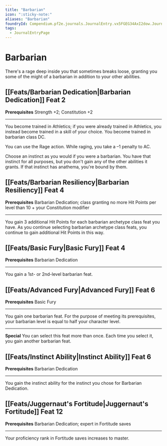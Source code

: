 ```yaml
---
title: "Barbarian"
icon: ":sticky-note:"
aliases: "Barbarian"
foundryId: Compendium.pf2e.journals.JournalEntry.vx5FGEG34AxI2dow.JournalEntryPage.uYCTmos3yZtbD9qs
tags:
  - JournalEntryPage
---
```


# Barbarian
There's a rage deep inside you that sometimes breaks loose, granting you some of the might of a barbarian in addition to your other abilities.

## [[Feats/Barbarian Dedication|Barbarian Dedication]] Feat 2

**Prerequisites** Strength +2; Constitution +2

* * *

You become trained in Athletics; if you were already trained in Athletics, you instead become trained in a skill of your choice. You become trained in barbarian class DC.

You can use the Rage action. While raging, you take a –1 penalty to AC.

Choose an instinct as you would if you were a barbarian. You have that instinct for all purposes, but you don't gain any of the other abilities it grants. If that instinct has anathema, you're bound by them.

## [[Feats/Barbarian Resiliency|Barbarian Resiliency]] Feat 4

**Prerequisites** Barbarian Dedication; class granting no more Hit Points per level than 10 + your Constitution modifier

* * *

You gain 3 additional Hit Points for each barbarian archetype class feat you have. As you continue selecting barbarian archetype class feats, you continue to gain additional Hit Points in this way.

## [[Feats/Basic Fury|Basic Fury]] Feat 4

**Prerequisites** Barbarian Dedication

* * *

You gain a 1st- or 2nd-level barbarian feat.

## [[Feats/Advanced Fury|Advanced Fury]] Feat 6

**Prerequisites** Basic Fury

* * *

You gain one barbarian feat. For the purpose of meeting its prerequisites, your barbarian level is equal to half your character level.

* * *

**Special** You can select this feat more than once. Each time you select it, you gain another barbarian feat.

## [[Feats/Instinct Ability|Instinct Ability]] Feat 6

**Prerequisites** Barbarian Dedication

* * *

You gain the instinct ability for the instinct you chose for Barbarian Dedication.

## [[Feats/Juggernaut's Fortitude|Juggernaut's Fortitude]] Feat 12

**Prerequisites** Barbarian Dedication; expert in Fortitude saves

* * *

Your proficiency rank in Fortitude saves increases to master.